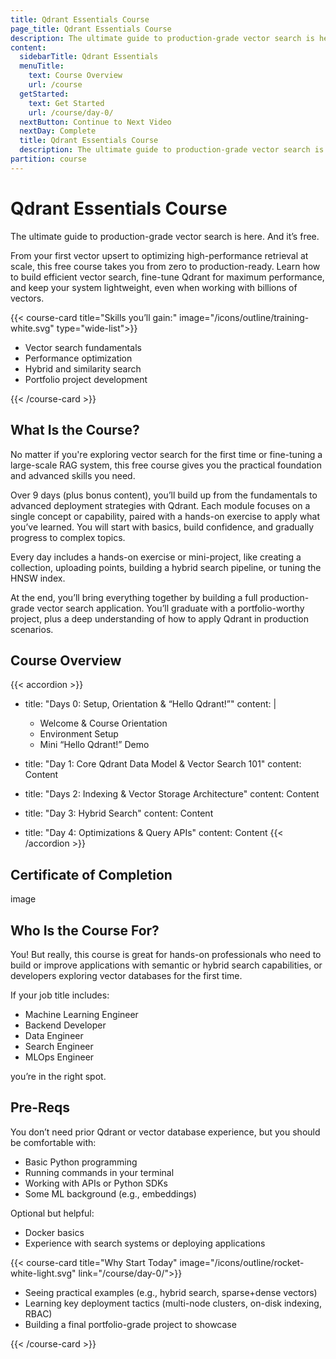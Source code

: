 ```yaml
---
title: Qdrant Essentials Course
page_title: Qdrant Essentials Course
description: The ultimate guide to production-grade vector search is here. And it’s free.
content:
  sidebarTitle: Qdrant Essentials
  menuTitle:
    text: Course Overview
    url: /course
  getStarted:
    text: Get Started
    url: /course/day-0/
  nextButton: Continue to Next Video
  nextDay: Complete
  title: Qdrant Essentials Course
  description: The ultimate guide to production-grade vector search is here. And it’s free.
partition: course
---
```


# Qdrant Essentials Course

The ultimate guide to production-grade vector search is here. And it’s free.

From your first vector upsert to optimizing high-performance retrieval at scale, this free course takes you from zero to production-ready. Learn how to build efficient vector search, fine-tune Qdrant for maximum performance, and keep your system lightweight, even when working with billions of vectors.

{{< course-card
title="Skills you’ll gain:"
image="/icons/outline/training-white.svg"
type="wide-list">}}

- Vector search fundamentals
- Performance optimization
- Hybrid and similarity search
- Portfolio project development

{{< /course-card >}}

## What Is the Course?

No matter if you're exploring vector search for the first time or fine-tuning a large-scale RAG system, this free course gives you the practical foundation and advanced skills you need.

Over 9 days (plus bonus content), you’ll build up from the fundamentals to advanced deployment strategies with Qdrant. Each module focuses on a single concept or capability, paired with a hands-on exercise to apply what you’ve learned. You will start with basics, build confidence, and gradually progress to complex topics. 

Every day includes a hands-on exercise or mini-project, like creating a collection, uploading points, building a hybrid search pipeline, or tuning the HNSW index.

At the end, you’ll bring everything together by building a full production-grade vector search application. You’ll graduate with a portfolio-worthy project, plus a deep understanding of how to apply Qdrant in production scenarios.

## Course Overview

{{< accordion >}}
- title: "Days 0: Setup, Orientation & “Hello Qdrant!”"
  content: |
    - Welcome & Course Orientation
    - Environment Setup
    - Mini “Hello Qdrant!” Demo
  
- title: "Day 1: Core Qdrant Data Model & Vector Search 101"
  content: Content

- title: "Days 2: Indexing & Vector Storage Architecture"
  content: Content

- title: "Day 3: Hybrid Search"
  content: Content

- title: "Day 4: Optimizations & Query APIs"
  content: Content
{{< /accordion >}}

## Certificate of Completion

image

## Who Is the Course For?

You! But really, this course is great for hands-on professionals who need to build or improve applications with semantic or hybrid search capabilities, or developers exploring vector databases for the first time.

If your job title includes:

- Machine Learning Engineer
- Backend Developer
- Data Engineer
- Search Engineer
- MLOps Engineer

you’re in the right spot.

## Pre-Reqs

You don’t need prior Qdrant or vector database experience, but you should be comfortable with:
- Basic Python programming
- Running commands in your terminal
- Working with APIs or Python SDKs
- Some ML background (e.g., embeddings)

Optional but helpful:
- Docker basics
- Experience with search systems or deploying applications

{{< course-card 
title="Why Start Today"
image="/icons/outline/rocket-white-light.svg" 
link="/course/day-0/">}}

- Seeing practical examples (e.g., hybrid search, sparse+dense vectors)
- Learning key deployment tactics (multi-node clusters, on-disk indexing, RBAC)
- Building a final portfolio-grade project to showcase

{{< /course-card >}}
